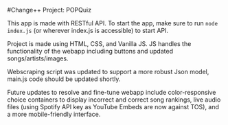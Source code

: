 #Change++ Project: POPQuiz

This app is made with RESTful API. To start the app, make sure to run ```node index.js``` (or wherever index.js is accessible) to start API.

Project is made using HTML, CSS, and Vanilla JS. JS handles the functionality of the webapp including buttons and updated songs/artists/images.

Webscraping script was updated to support a more robust Json model, main.js code should be updated shortly. 

Future updates to resolve and fine-tune webapp include color-responsive choice containers to display incorrect and correct song rankings, live audio files (using Spotify API key as YouTube Embeds are now against TOS), and a more mobile-friendly interface.
